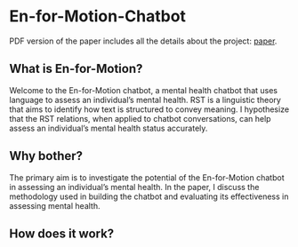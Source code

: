 # En-for-Motion-Chatbot

PDF version of the paper includes all the details about the project: [paper](https://github.com/NatRedwood/En-for-Motion-Chatbot/blob/main/RedwoodN_En_for_Motion_Chatbot.pdf).

## What is En-for-Motion?
Welcome to the En-for-Motion chatbot, a mental health chatbot that uses language to assess an individual’s mental health. RST is a linguistic theory that aims to identify how text is structured to convey meaning. I hypothesize that the RST relations, when applied to chatbot conversations, can help assess an individual’s mental health status accurately.

## Why bother?
The primary aim is to investigate the potential of the En-for-Motion chatbot in assessing an individual’s mental health. In the paper, I discuss the methodology used in building the chatbot and evaluating its effectiveness in assessing mental health.

## How does it work?
